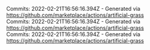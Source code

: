 Commits: 2022-02-21T16:56:16.394Z - Generated via https://github.com/marketplace/actions/artificial-grass
<br>
Commits: 2022-02-21T16:56:16.394Z - Generated via https://github.com/marketplace/actions/artificial-grass
<br>
Commits: 2022-02-21T16:56:16.394Z - Generated via https://github.com/marketplace/actions/artificial-grass
<br>
